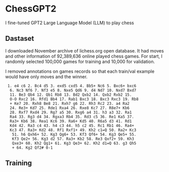 # ChessGPT2
I fine-tuned GPT2 Large Language Model (LLM) to play chess

## Dastaset

I downloaded November archive of lichess.org open database. It had moves and other information of 92,389,636 online played chess games. For start, I randomly selected 100,000 games for training and 10,000 for validation.

I removed annotations on games records so that each train/val example would have only moves and the winner.

```
 1. e4 c6 2. Bc4 d5 3. exd5 cxd5 4. Bb5+ Nc6 5. Bxc6+ bxc6
  6. Nc3 Nf6 7. Nf3 e5 8. Nxe5 Qd6 9. d4 Nd7 10. Nxd7 Bxd7 
  11. Be3 Qb4 12. Qb1 Rb8 13. Bd2 Qxb2 14. Qxb2 Rxb2 15. 
  O-O Rxc2 16. Rfd1 Bb4 17. Rab1 Bxc3 18. Bxc3 Rxc3 19. Rb8
  + Ke7 20. Rxh8 Be8 21. Rxh7 g6 22. Rh3 Rc2 23. a4 Ra2 
  24. Re3+ Kd7 25. Rde1 Rxa4 26. Rxe8 Kc7 27. R8e7+ Kb6 
  28. Rxf7 Rxd4 29. Rg7 a5 30. Rxg6 a4 31. h3 a3 32. Ra1 
  Ra4 33. Rg3 d4 34. Rgxa3 Rb4 35. Rd3 c5 36. Re1 Ka5 37. 
  Ra3+ Kb6 38. Rea1 Kc6 39. Ra6+ Kd5 40. R6a5 d3 41. Rd1 
  Kd4 42. Ra3 c4 43. h4 c3 44. h5 c2 45. Rc1 Rb1 46. Ra4+ 
  Kc3 47. Ra3+ Kd2 48. Rf1 Rxf1+ 49. Kh2 c1=Q 50. Ra2+ Kc3
   51. h6 Qxh6+ 52. Kg3 Qg6+ 53. Kf3 Qf6+ 54. Kg3 Qe5+ 55. 
   Kf3 Qe2+ 56. Kg3 d2 57. Ra3+ Kb2 58. Re3 Qxf2+ 59. Kh3 
   Qxe3+ 60. Kh2 Qg1+ 61. Kg3 Qe3+ 62. Kh2 d1=Q 63. g3 Qh5
   + 64. Kg2 Qf2# 0-1
```

## Training

